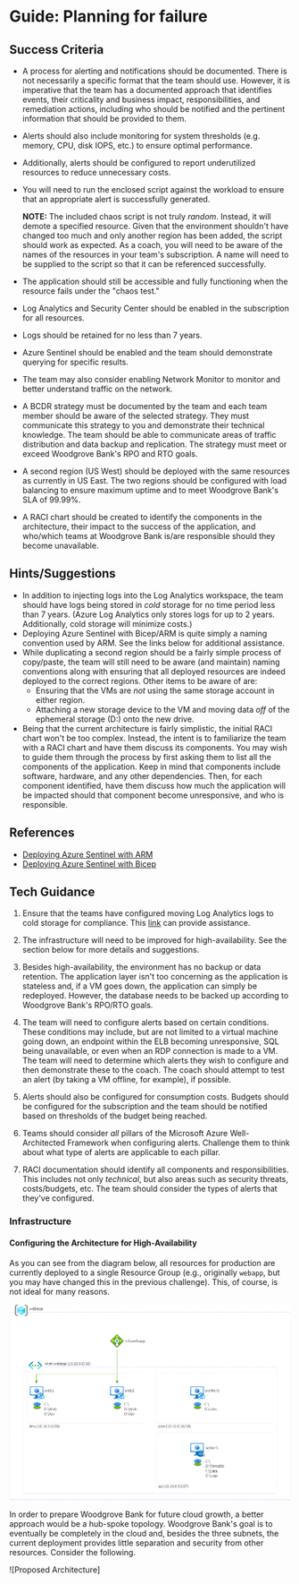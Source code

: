 # Guide: Planning for failure

## Success Criteria

* A process for alerting and notifications should be documented. There is not necessarily a specific format that the team should use. However, it is imperative that the team has a documented approach that identifies events, their criticality and business impact, responsibilities, and remediation actions, including who should be notified and the pertinent information that should be provided to them.
* Alerts should also include monitoring for system thresholds (e.g. memory, CPU, disk IOPS, etc.) to ensure optimal performance.
* Additionally, alerts should be configured to report underutilized resources to reduce unnecessary costs.
* You will need to run the enclosed script against the workload to ensure that an appropriate alert is successfully generated.
  
    **NOTE:** The included chaos script is not truly _random_. Instead, it will demote a specified resource. Given that the environment shouldn't have changed too much and only another region has been added, the script should work as expected. As a coach, you will need to be aware of the names of the resources in your team's subscription. A name will need to be supplied to the script so that it can be referenced successfully.

* The application should still be accessible and fully functioning when the resource fails under the "chaos test."
* Log Analytics and Security Center should be enabled in the subscription for all resources.
* Logs should be retained for no less than 7 years.
* Azure Sentinel should be enabled and the team should demonstrate querying for specific results.
* The team may also consider enabling Network Monitor to monitor and better understand traffic on the network.
* A BCDR strategy must be documented by the team and each team member should be aware of the selected strategy. They must communicate this strategy to you and demonstrate their technical knowledge. The team should be able to communicate areas of traffic distribution and data backup and replication. The strategy must meet or exceed Woodgrove Bank's RPO and RTO goals.
* A second region (US West) should be deployed with the same resources as currently in US East. The two regions should be configured with load balancing to ensure maximum uptime and to meet Woodgrove Bank's SLA of 99.99%.
* A RACI chart should be created to identify the components in the architecture, their impact to the success of the application, and who/which teams at Woodgrove Bank is/are responsible should they become unavailable.

## Hints/Suggestions

* In addition to injecting logs into the Log Analytics workspace, the team should have logs being stored in _cold_ storage for no time period less than 7 years. (Azure Log Analytics only stores logs for up to 2 years. Additionally, cold storage will minimize costs.)
* Deploying Azure Sentinel with Bicep/ARM is quite simply a naming convention used by ARM. See the links below for additional assistance.
* While duplicating a second region should be a fairly simple process of copy/paste, the team will still need to be aware (and maintain) naming conventions along with ensuring that all deployed resources are indeed deployed to the correct regions. Other items to be aware of are:
    * Ensuring that the VMs are _not_ using the same storage account in either region.
    * Attaching a new storage device to the VM and moving data _off_ of the ephemeral storage (D:) onto the new drive.
* Being that the current architecture is fairly simplistic, the initial RACI chart won't be too complex. Instead, the intent is to familiarize the team with a RACI chart and have them discuss its components. You may wish to guide them through the process by first asking them to list all the components of the application. Keep in mind that components include software, hardware, and any other dependencies. Then, for each component identified, have them discuss how much the application will be impacted should that component become unresponsive, and who is responsible.

## References

* <a href="https://azsec.azurewebsites.net/2019/12/31/azure-sentinel-arm-template/" target="_blank">Deploying Azure Sentinel with ARM</a>
* <a href="https://medium.com/threat-hunters-forge/it-is-biceps-day-flexing-an-arm-template-to-deploy-azure-sentinel-d4709a3aa947" target="_blank">Deploying Azure Sentinel with Bicep</a>

## Tech Guidance

1. Ensure that the teams have configured moving Log Analytics logs to cold storage for compliance. This <a href="https://techcommunity.microsoft.com/t5/azure-sentinel/move-your-azure-sentinel-logs-to-long-term-storage-with-ease/ba-p/1407153" target="_top">link</a> can provide assistance.

2. The infrastructure will need to be improved for high-availability. See the section below for more details and suggestions.

3. Besides high-availability, the environment has no backup or data retention. The application layer isn't too concerning as the application is stateless and, if a VM goes down, the application can simply be redeployed. However, the database needs to be backed up according to Woodgrove Bank's RPO/RTO goals.

4. The team will need to configure alerts based on certain conditions. These conditions may include, but are not limited to a virtual machine going down, an endpoint within the ELB becoming unresponsive, SQL being unavailable, or even when an RDP connection is made to a VM. The team will need to determine which alerts they wish to configure and then demonstrate these to the coach. The coach should attempt to test an alert (by taking a VM offline, for example), if possible.

5. Alerts should also be configured for consumption costs. Budgets should be configured for the subscription and the team should be notified based on thresholds of the budget being reached.

6. Teams should consider _all_ pillars of the Microsoft Azure Well-Architected Framework when configuring alerts. Challenge them to think about what type of alerts are applicable to each pillar.

7. RACI documentation should identify all components and responsibilities. This includes not only _technical_, but also areas such as security threats, costs/budgets, etc. The team should consider the types of alerts that they've configured.

### Infrastructure

#### Configuring the Architecture for High-Availability

As you can see from the diagram below, all resources for production are currently deployed to a single Resource Group (e.g., originally `webapp`, but you may have changed this in the previous challenge). This, of course, is not ideal for many reasons.

![Initial Architecture](./images/initialArch.png)

In order to prepare Woodgrove Bank for future cloud growth, a better approach would be a hub-spoke topology. Woodgrove Bank's goal is to eventually be completely in the cloud and, besides the three subnets, the current deployment provides little separation and security from other resources. Consider the following.

![Proposed Architecture]
